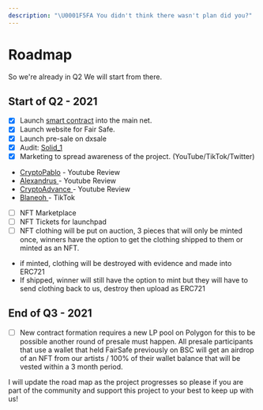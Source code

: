 ```yaml
---
description: "\U0001F5FA️ You didn't think there wasn't plan did you?"
---
```


# Roadmap

So we're already in Q2 We will start from there.

## Start of Q2 - 2021

* [x] Launch [smart contract](https://bscscan.com/address/0xee738a9e5fb78c24d26cecd30389ed977c38d0ca) into the main net.
* [x] Launch website for Fair Safe.
* [x] Launch pre-sale on dxsale
* [x] Audit: [Solid\_1](https://twitter.com/solid_group_1/status/1380977107036217348?s=20)
* [x] Marketing to spread awareness of the project. \(YouTube/TikTok/Twitter\)
* [CryptoPablo](https://youtu.be/2Ejs7AqvPAs) - Youtube Review
* [Alexandrus ](https://youtu.be/vIZB6bIB1v4)- Youtube Review 
* [CryptoAdvance ](https://youtu.be/DejRpFBWePA)- Youtube Review
* [Blaneoh ](https://www.tiktok.com/@blaneoh?lang=en)- TikTok
* [ ] NFT Marketplace 
* [ ] NFT Tickets for launchpad
* [ ] NFT clothing will be put on auction, 3 pieces that will only be minted once, winners have the option to get the clothing shipped to them or minted as an NFT. 
* if minted, clothing will be destroyed with evidence and made into ERC721
* If shipped, winner will still have the option to mint but they will have to send clothing back to us, destroy then upload as ERC721

## End of Q3 - 2021

* [ ] New contract formation requires a new LP pool on Polygon for this to be possible another round of presale must happen. All presale participants that use a wallet that held FairSafe previously on BSC will get an airdrop of an NFT from our artists / 100% of their wallet balance that will be vested within a 3 month period. 

I will update the road map as the project progresses so please if you are part of the community and support this project to your best to keep up with us! 

